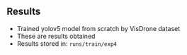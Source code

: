 ## Results
- Trained yolov5 model from scratch by VisDrone dataset
- These are results obtained
- Results stored in: `runs/train/exp4`
